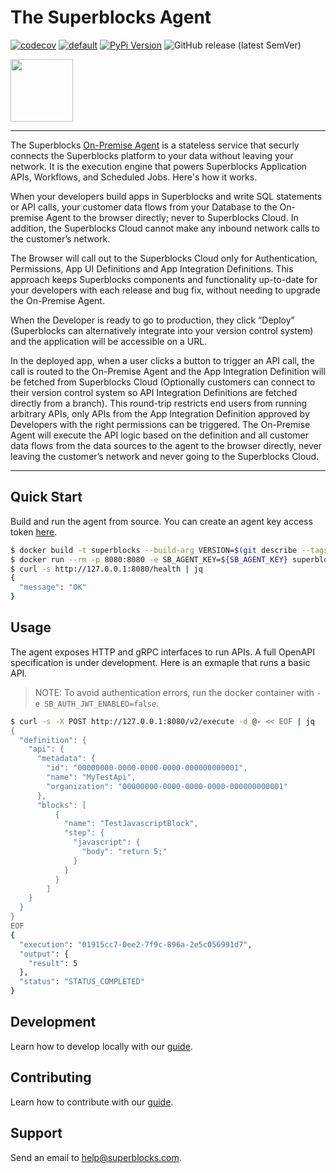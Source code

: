 # The Superblocks Agent

[![codecov](https://codecov.io/gh/superblocksteam/agent/branch/main/graph/badge.svg?token=3EUVKX3VZF)](https://codecov.io/gh/superblocksteam/agent) [![default](https://github.com/superblocksteam/agent/actions/workflows/default.yaml/badge.svg)](https://github.com/superblocksteam/agent/actions/workflows/default.yaml)
[![PyPi Version](https://img.shields.io/pypi/v/superblocks-agent-sdk)](https://pypi.org/project/superblocks-agent-sdk/) ![GitHub release (latest SemVer)](https://img.shields.io/github/v/release/superblocksteam/agent?sort=semver)

<img src="https://superblocks.s3.us-west-2.amazonaws.com/logo.png" width="100">

----

The Superblocks [On-Premise Agent](https://www.superblocks.com/on-prem-agent) is a stateless service that securly connects the Superblocks platform to your data without leaving your network. It is the execution engine that powers Superblocks Application APIs, Workflows, and Scheduled Jobs. Here's how it works.

When your developers build apps in Superblocks and write SQL statements or API calls, your customer data flows from your Database to the On-premise Agent to the browser directly; never to Superblocks Cloud. In addition, the Superblocks Cloud cannot make any inbound network calls to the customer’s network.

The Browser will call out to the Superblocks Cloud only for Authentication, Permissions, App UI Definitions and App Integration Definitions. This approach keeps Superblocks components and functionality up-to-date for your developers with each release and bug fix, without needing to upgrade the On-Premise Agent.

When the Developer is ready to go to production, they click “Deploy” (Superblocks can alternatively integrate into your version control system) and the application will be accessible on a URL.

In the deployed app, when a user clicks a button to trigger an API call, the call is routed to the On-Premise Agent and the App Integration Definition will be fetched from Superblocks Cloud (Optionally customers can connect to their version control system so API Integration Definitions are fetched directly from a branch). This round-trip restricts end users from running arbitrary APIs, only APIs from the App Integration Definition approved by Developers with the right permissions can be triggered. The On-Premise Agent will execute the API logic based on the definition and all customer data flows from the data sources to the agent to the browser directly, never leaving the customer’s network and never going to the Superblocks Cloud.

---

## Quick Start

Build and run the agent from source. You can create an agent key access token [here](https://app.superblocks.com/access-tokens).

```sh
$ docker build -t superblocks --build-arg VERSION=$(git describe --tags --abbrev=0)+$(git describe --always --dirty) .
$ docker run --rm -p 8080:8080 -e SB_AGENT_KEY=${SB_AGENT_KEY} superblocks
$ curl -s http://127.0.0.1:8080/health | jq
{
  "message": "OK"
}
```

## Usage

The agent exposes HTTP and gRPC interfaces to run APIs. A full OpenAPI specification is under development. Here is an exmaple that runs a basic API.

> NOTE: To avoid authentication errors, run the docker container with `-e SB_AUTH_JWT_ENABLED=false`.

```sh
$ curl -s -X POST http://127.0.0.1:8080/v2/execute -d @- << EOF | jq
{
  "definition": {
    "api": {
      "metadata": {
        "id": "00000000-0000-0000-0000-000000000001",
        "name": "MyTestApi",
        "organization": "00000000-0000-0000-0000-000000000001"
      },
      "blocks": [
          {
            "name": "TestJavascriptBlock",
            "step": {
              "javascript": {
                "body": "return 5;"
              }
            }
          }
        ]
    }
  }
}
EOF
{
  "execution": "01915cc7-0ee2-7f9c-896a-2e5c056991d7",
  "output": {
    "result": 5
  },
  "status": "STATUS_COMPLETED"
}
```

## Development

Learn how to develop locally with our [guide](DEVELOPMENT.md).

## Contributing

Learn how to contribute with our [guide](CONTRIBUTING.md).

## Support

Send an email to [help@superblocks.com](help@superblocks.com).
